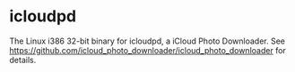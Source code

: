# icloudpd

The Linux i386 32-bit binary for icloudpd, a iCloud Photo Downloader. See https://github.com/icloud_photo_downloader/icloud_photo_downloader for details.